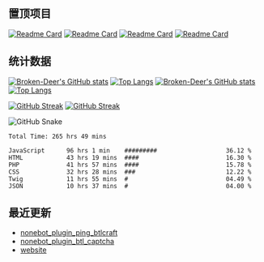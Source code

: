 ## 置顶项目

[![Readme Card](https://github-readme-stats.vercel.app/api/pin/?username=Broken-Deer&repo=website&theme=default&locale=cn)](https://github.com/Broken-Deer/website#gh-light-mode-only) [![Readme Card](https://github-readme-stats.vercel.app/api/pin/?username=Broken-Deer&repo=phpdbtools&theme=default&locale=cn)](https://github.com/Broken-Deer/phpdbtools#gh-light-mode-only)
[![Readme Card](https://github-readme-stats.vercel.app/api/pin/?username=Broken-Deer&repo=website&theme=dark&hide_border=true&locale=cn)](https://github.com/Broken-Deer/website#gh-dark-mode-only) [![Readme Card](https://github-readme-stats.vercel.app/api/pin/?username=Broken-Deer&repo=phpdbtools&theme=dark&hide_border=true&locale=cn)](https://github.com/Broken-Deer/phpdbtools#gh-dark-mode-only)

## 统计数据

[![Broken-Deer's GitHub stats](https://github-readme-stats.vercel.app/api?username=Broken-Deer&locale=cn&hide_border=true&theme=default#gh-light-mode-only)](https://github.com/Broken-Deer#gh-light-mode-only) [![Top Langs](https://github-readme-stats.vercel.app/api/top-langs/?username=Broken-Deer&layout=compact&locale=cn&hide_border=true&theme=default)](https://github.com/Broken-Deer#gh-light-mode-only)
[![Broken-Deer's GitHub stats](https://github-readme-stats.vercel.app/api?username=Broken-Deer&locale=cn&hide_border=true&theme=dark)](https://github.com/Broken-Deer#gh-dark-mode-only)[![Top Langs](https://github-readme-stats.vercel.app/api/top-langs/?username=Broken-Deer&layout=compact&locale=cn&hide_border=true&theme=dark)](https://github.com/Broken-Deer#gh-dark-mode-only)

[![GitHub Streak](https://streak-stats.demolab.com/?user=Broken-Deer&theme=default&locale=cn&hide_border=true)](https://git.io/streak-stats#gh-light-mode-only)
[![GitHub Streak](https://streak-stats.demolab.com/?user=Broken-Deer&theme=dark&hide_border=true&locale=cn)](https://git.io/streak-stats#gh-dark-mode-only)

![GitHub Snake](https://cdn.jsdelivr.net/gh/Broken-Deer/Broken-Deer/assets/github-contribution-grid-snake.svg)

<!--START_SECTION:waka-->

```text
Total Time: 265 hrs 49 mins

JavaScript      96 hrs 1 min    #########                   36.12 %
HTML            43 hrs 19 mins  ####                        16.30 %
PHP             41 hrs 57 mins  ####                        15.78 %
CSS             32 hrs 28 mins  ###                         12.22 %
Twig            11 hrs 55 mins  #                           04.49 %
JSON            10 hrs 37 mins  #                           04.00 %
```

<!--END_SECTION:waka-->

## 最近更新

- [nonebot_plugin_ping_btlcraft](https://github.com/Broken-Deer/nonebot_plugin_ping_btlcraft)
- [nonebot_plugin_btl_captcha](https://github.com/Broken-Deer/nonebot_plugin_btl_captcha)
- [website](https://github.com/Broken-Deer/website)


